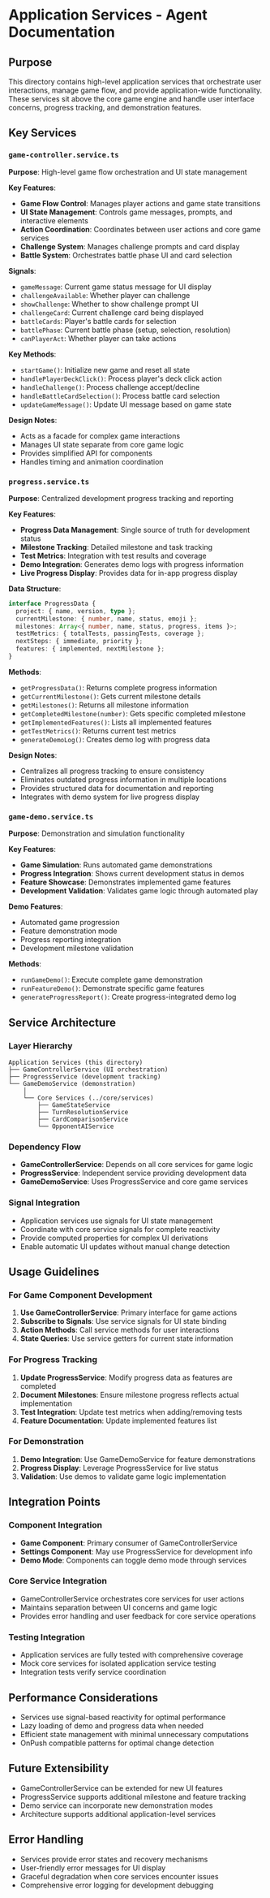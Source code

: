 # Application Services - Agent Documentation

## Purpose
This directory contains high-level application services that orchestrate user interactions, manage game flow, and provide application-wide functionality. These services sit above the core game engine and handle user interface concerns, progress tracking, and demonstration features.

## Key Services

### `game-controller.service.ts`
**Purpose**: High-level game flow orchestration and UI state management

**Key Features**:
- **Game Flow Control**: Manages player actions and game state transitions
- **UI State Management**: Controls game messages, prompts, and interactive elements
- **Action Coordination**: Coordinates between user actions and core game services
- **Challenge System**: Manages challenge prompts and card display
- **Battle System**: Orchestrates battle phase UI and card selection

**Signals**:
- `gameMessage`: Current game status message for UI display
- `challengeAvailable`: Whether player can challenge
- `showChallenge`: Whether to show challenge prompt UI
- `challengeCard`: Current challenge card being displayed
- `battleCards`: Player's battle cards for selection
- `battlePhase`: Current battle phase (setup, selection, resolution)
- `canPlayerAct`: Whether player can take actions

**Key Methods**:
- `startGame()`: Initialize new game and reset all state
- `handlePlayerDeckClick()`: Process player's deck click action
- `handleChallenge()`: Process challenge accept/decline
- `handleBattleCardSelection()`: Process battle card selection
- `updateGameMessage()`: Update UI message based on game state

**Design Notes**:
- Acts as a facade for complex game interactions
- Manages UI state separate from core game logic
- Provides simplified API for components
- Handles timing and animation coordination

### `progress.service.ts`
**Purpose**: Centralized development progress tracking and reporting

**Key Features**:
- **Progress Data Management**: Single source of truth for development status
- **Milestone Tracking**: Detailed milestone and task tracking
- **Test Metrics**: Integration with test results and coverage
- **Demo Integration**: Generates demo logs with progress information
- **Live Progress Display**: Provides data for in-app progress display

**Data Structure**:
```typescript
interface ProgressData {
  project: { name, version, type };
  currentMilestone: { number, name, status, emoji };
  milestones: Array<{ number, name, status, progress, items }>;
  testMetrics: { totalTests, passingTests, coverage };
  nextSteps: { immediate, priority };
  features: { implemented, nextMilestone };
}
```

**Methods**:
- `getProgressData()`: Returns complete progress information
- `getCurrentMilestone()`: Gets current milestone details
- `getMilestones()`: Returns all milestone information
- `getCompletedMilestone(number)`: Gets specific completed milestone
- `getImplementedFeatures()`: Lists all implemented features
- `getTestMetrics()`: Returns current test metrics
- `generateDemoLog()`: Creates demo log with progress data

**Design Notes**:
- Centralizes all progress tracking to ensure consistency
- Eliminates outdated progress information in multiple locations
- Provides structured data for documentation and reporting
- Integrates with demo system for live progress display

### `game-demo.service.ts`
**Purpose**: Demonstration and simulation functionality

**Key Features**:
- **Game Simulation**: Runs automated game demonstrations
- **Progress Integration**: Shows current development status in demos
- **Feature Showcase**: Demonstrates implemented game features
- **Development Validation**: Validates game logic through automated play

**Demo Features**:
- Automated game progression
- Feature demonstration mode
- Progress reporting integration
- Development milestone validation

**Methods**:
- `runGameDemo()`: Execute complete game demonstration
- `runFeatureDemo()`: Demonstrate specific game features
- `generateProgressReport()`: Create progress-integrated demo log

## Service Architecture

### Layer Hierarchy
```
Application Services (this directory)
├── GameControllerService (UI orchestration)
├── ProgressService (development tracking)
└── GameDemoService (demonstration)
    │
    └── Core Services (../core/services)
        ├── GameStateService
        ├── TurnResolutionService
        ├── CardComparisonService
        └── OpponentAIService
```

### Dependency Flow
- **GameControllerService**: Depends on all core services for game logic
- **ProgressService**: Independent service providing development data
- **GameDemoService**: Uses ProgressService and core game services

### Signal Integration
- Application services use signals for UI state management
- Coordinate with core service signals for complete reactivity
- Provide computed properties for complex UI derivations
- Enable automatic UI updates without manual change detection

## Usage Guidelines

### For Game Component Development
1. **Use GameControllerService**: Primary interface for game actions
2. **Subscribe to Signals**: Use service signals for UI state binding
3. **Action Methods**: Call service methods for user interactions
4. **State Queries**: Use service getters for current state information

### For Progress Tracking
1. **Update ProgressService**: Modify progress data as features are completed
2. **Document Milestones**: Ensure milestone progress reflects actual implementation
3. **Test Integration**: Update test metrics when adding/removing tests
4. **Feature Documentation**: Update implemented features list

### For Demonstration
1. **Demo Integration**: Use GameDemoService for feature demonstrations
2. **Progress Display**: Leverage ProgressService for live status
3. **Validation**: Use demos to validate game logic implementation

## Integration Points

### Component Integration
- **Game Component**: Primary consumer of GameControllerService
- **Settings Component**: May use ProgressService for development info
- **Demo Mode**: Components can toggle demo mode through services

### Core Service Integration
- GameControllerService orchestrates core services for user actions
- Maintains separation between UI concerns and game logic
- Provides error handling and user feedback for core service operations

### Testing Integration
- Application services are fully tested with comprehensive coverage
- Mock core services for isolated application service testing
- Integration tests verify service coordination

## Performance Considerations
- Services use signal-based reactivity for optimal performance
- Lazy loading of demo and progress data when needed
- Efficient state management with minimal unnecessary computations
- OnPush compatible patterns for optimal change detection

## Future Extensibility
- GameControllerService can be extended for new UI features
- ProgressService supports additional milestone and feature tracking
- Demo service can incorporate new demonstration modes
- Architecture supports additional application-level services

## Error Handling
- Services provide error states and recovery mechanisms
- User-friendly error messages for UI display
- Graceful degradation when core services encounter issues
- Comprehensive error logging for development debugging